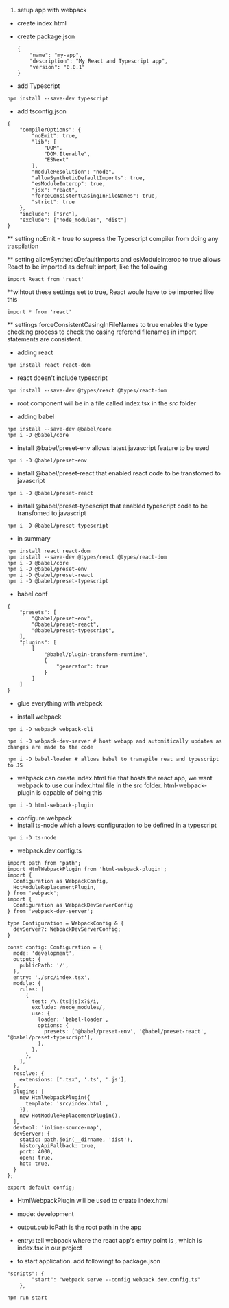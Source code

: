 1. setup app with webpack

* create index.html

* create package.json
    ```
    {
        "name": "my-app",
        "description": "My React and Typescript app",
        "version": "0.0.1"
    }
    ```

* add Typescript
```
npm install --save-dev typescript
```

* add tsconfig.json
```
{
    "compilerOptions": {
        "noEmit": true,
        "lib": [
            "DOM",
            "DOM.Iterable",
            "ESNext"
        ],
        "moduleResolution": "node",
        "allowSyntheticDefaultImports": true,
        "esModuleInterop": true,
        "jsx": "react",
        "forceConsistentCasingInFileNames": true,
        "strict": true
    },
    "include": ["src"],
    "exclude": ["node_modules", "dist"]
}
```


** setting noEmit = true to supress the Typescript compiler from doing any traspilation

** setting allowSyntheticDefaultImports and esModuleInterop to true allows React to be imported as default import, like the following 
```
import React from 'react'
```
**wihtout these settings set to true, React woule have to be imported like this 
```
import * from 'react'
```

** settings forceConsistentCasingInFileNames to true enables the type checking process to check the casing referend filenames in import statements are consistent.

* adding react 

```
npm install react react-dom
```

* react doesn't include typescript

```
npm install --save-dev @types/react @types/react-dom
```

* root component will be in a file called index.tsx in the *src* folder

* adding babel
```
npm install --save-dev @babel/core
npm i -D @babel/core
```

* install @babel/preset-env allows latest javascript feature to be used 
```
npm i -D @babel/preset-env
```

* install @babel/preset-react that enabled react code to be transfomed to javascript
```
npm i -D @babel/preset-react
```


* install @babel/preset-typescript that enabled typescript code to be transfomed to javascript
```
npm i -D @babel/preset-typescript
```

* in summary 
```
npm install react react-dom
npm install --save-dev @types/react @types/react-dom
npm i -D @babel/core
npm i -D @babel/preset-env
npm i -D @babel/preset-react
npm i -D @babel/preset-typescript
```

* babel.conf 
```
{
    "presets": [
        "@babel/preset-env",
        "@babel/preset-react",
        "@babel/preset-typescript",
    ],
    "plugins": [
        [
            "@babel/plugin-transform-runtime",
            {
                "generator": true
            }
        ]
    ]
}
```

* glue everything with webpack

* install webpack
```
npm i -D webpack webpack-cli

npm i -D webpack-dev-server # host webapp and automitically updates as changes are made to the code

npm i -D babel-loader # allows babel to transpile reat and typescript to JS
```

* webpack can create index.html file that hosts the react app, we want webpack to use our index.html file in the src folder. html-webpack-plugin is capable of doing this
```
npm i -D html-webpack-plugin 
```


* configure webpack 
* install ts-node which allows configuration to be defined in a typescript
```
npm i -D ts-node
```

* webpack.dev.config.ts
```
import path from 'path';
import HtmlWebpackPlugin from 'html-webpack-plugin';
import {
  Configuration as WebpackConfig,
  HotModuleReplacementPlugin,
} from 'webpack';
import { 
  Configuration as WebpackDevServerConfig 
} from 'webpack-dev-server';

type Configuration = WebpackConfig & {
  devServer?: WebpackDevServerConfig;
}

const config: Configuration = {
  mode: 'development',
  output: {
    publicPath: '/',
  },
  entry: './src/index.tsx',
  module: {
    rules: [
      {
        test: /\.(ts|js)x?$/i,
        exclude: /node_modules/,
        use: {
          loader: 'babel-loader',
          options: {
            presets: ['@babel/preset-env', '@babel/preset-react', '@babel/preset-typescript'],
          },
        },
      },
    ],
  },
  resolve: {
    extensions: ['.tsx', '.ts', '.js'],
  },
  plugins: [
    new HtmlWebpackPlugin({
      template: 'src/index.html',
    }),
    new HotModuleReplacementPlugin(),
  ],
  devtool: 'inline-source-map',
  devServer: {
    static: path.join(__dirname, 'dist'),
    historyApiFallback: true,
    port: 4000,
    open: true,
    hot: true,
  }
};

export default config;
```

* HtmlWebpackPlugin will be used to create index.html
* mode: development
* output.publicPath is the root path in the app
* entry: tell webpack where the react app's entry point is , which is index.tsx in our project

* to start application. add followingt to package.json 
```
"scripts": {
        "start": "webpack serve --config webpack.dev.config.ts"
    }, 

npm run start
```    
